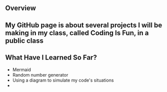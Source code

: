 ## Overview
My GitHub page is about several projects I will be making in my class, called Coding Is Fun, in a public class
---
## What Have I Learned So Far?
- Mermaid
- Random number generator
- Using a diagram to simulate my code's situations
- 
